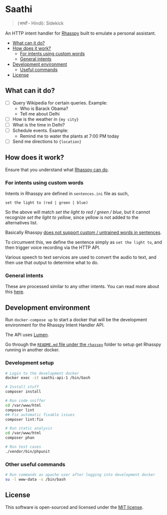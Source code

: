 # Saathi

> (_साथी_ - Hindi): Sidekick

An HTTP intent handler for [Rhasspy](https://rhasspy.readthedocs.io/en/latest/) built to emulate a personal assistant.

- [What can it do?](#what-can-it-do)
- [How does it work?](#how-does-it-work)
  - [For intents using custom words](#for-intents-using-custom-words)
  - [General intents](#general-intents)
- [Development environment](#development-environment)
  - [Useful commands](#useful-commands)
- [License](#license)

## What can it do?

- [ ] Query Wikipedia for certain queries. Example:
   * Who is Barack Obama?
   * Tell me about Delhi
- [ ] How is the weather in `{my city}`
- [ ] What is the time in Delhi?
- [ ] Schedule events. Example:
   * Remind me to water the plants at 7:00 PM today
- [ ] Send me directions to `{location}`

## How does it work?

Ensure that you understand what [Rhasspy can do](https://www.youtube.com/watch?v=ijKTR_GqWwA).

### For intents using custom words

Intents in Rhasspy are defined in `sentences.ini` file as such,

```
set the light to (red | green | blue)
```
So the above will match *set the light to red / green / blue*, but it cannot recognize *set the light to yellow*, since yellow is not added to the alternatives list.

Basically Rhasspy [does not support custom / untrained words in sentences](https://community.rhasspy.org/t/recognized-untrain-sentences-words/465/7).

To circumvent this, we define the sentence simply as `set the light to`, and then trigger voice recording via the HTTP API.

Various speech to text services are used to convert the audio to text, and then use that output to determine what to do.

### General intents

These are processed similar to any other intents. You can read more about this [here](https://rhasspy.readthedocs.io/en/latest/intent-handling/#remote-server).

## Development environment

Run `docker-compose up` to start a docker that will be the development environment for the Rhasspy Intent Handler API.

The API uses [Lumen](https://lumen.laravel.com/).

Go through the [`README.md` file under the `rhasspy`](./rhasspy/README.md) folder to setup get Rhasspy running in another docker.

### Development setup
```sh
# Login to the development docker
docker exec -it saathi-api-1 /bin/bash

# Install stuff
composer install

# Run code sniffer
cd /var/www/html
composer lint
## Fix automatic fixable issues
composer lint:fix

# Run static analysis
cd /var/www/html
composer phan

# Run test cases
./vendor/bin/phpunit
```

### Other useful commands
```sh
# Run commands as apache user after logging into development docker
su -l www-data -s /bin/bash
```
## License

This software is open-sourced and licensed under the [MIT license](https://opensource.org/licenses/MIT).

